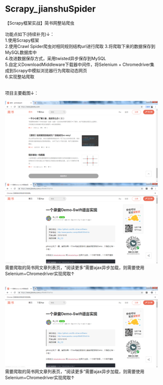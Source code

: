 # Scrapy_jianshuSpider
【Scrapy框架实战】简书网整站爬虫</br>
</br>
功能点如下(持续补充)↓：</br>
1.使用Scrapy框架</br>
2.使用Crawl Spider爬虫对相同规则结构url进行爬取
3.将爬取下来的数据保存到MySQL数据库中</br>
4.改进数据保存方式，采用twisted异步保存到MySQL</br>
5.自定义DownloadMiddleware下载器中间件，将Selenium + Chromedriver集成到Scrapy中模拟浏览器行为爬取动态网页</br>
6.实现整站爬取</br>
</br>
</br>
项目主要截图↓：</br>
</br>
![ScreenShot 1](https://github.com/Mocha-Pudding/Scrapy_jianshuSpider/blob/master/images/1.%E7%AE%80%E4%B9%A6%E7%BD%91%E6%95%B4%E7%AB%99%E7%88%AC%E8%99%AB.png)   
![ScreenShot2](https://github.com/Mocha-Pudding/Scrapy_jianshuSpider/blob/master/images/2.%E8%87%AA%E5%8A%A8%E7%88%AC%E5%8F%96%E9%A1%B5%E9%9D%A21.png)   
需要爬取的简书网文章列表页，“阅读更多”需要ajax异步加载，则需要使用Selenium+Chromedriver实现爬取↑</br>
</br>
</br>
![ScreenShot2](https://github.com/Mocha-Pudding/Scrapy_jianshuSpider/blob/master/images/2.%E8%87%AA%E5%8A%A8%E7%88%AC%E5%8F%96%E9%A1%B5%E9%9D%A21.png)   
需要爬取的简书网文章列表页，“阅读更多”需要ajax异步加载，则需要使用Selenium+Chromedriver实现爬取↑</br>
</br>


